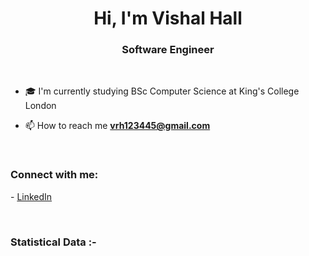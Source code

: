 <h1 align="center">Hi, I'm Vishal Hall</h1>
<h3 align="center">Software Engineer</h3>

<br>

- 🎓 I'm currently studying BSc Computer Science at King's College London

- 📫 How to reach me **vrh123445@gmail.com**



<br>

<h3 align="left">Connect with me:</h3>
<p align="left">
- <a href="https://www.linkedin.com/in/vishal-hall/" target="blank">LinkedIn</a>
</p>

<br>

<h3>Statistical Data :-</h3>
<p><img align="center"
    src="https://github-readme-stats.vercel.app/api/top-langs/?username=VishalHall&layout=compact)](https://github.com/anuraghazra/github-readme-stats"
    alt="" 
    bg_color=#808080/></p>

<br>
